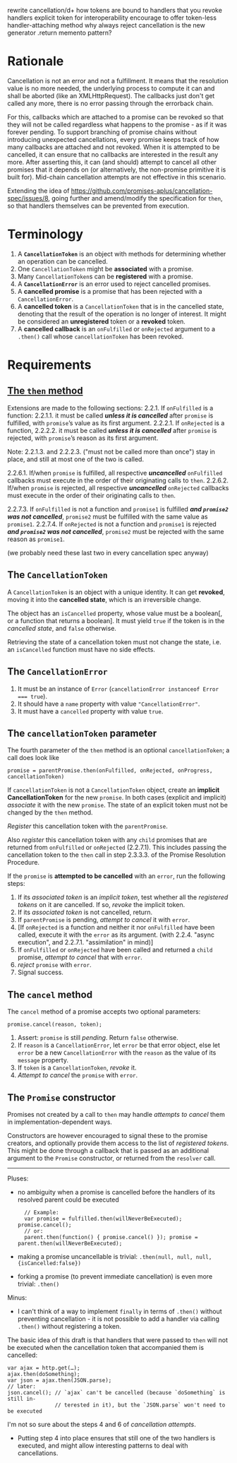 rewrite cancellation/d+ 
how tokens are bound to handlers
that you revoke handlers
explicit token for interoperability
encourage to offer token-less handler-attaching method
why always reject
cancellation is the new generator .return
memento pattern?
 
Rationale
=========
Cancellation is not an error and not a fulfillment. It means that the resolution value is no more needed, the underlying process to compute it can and shall be aborted (like an XMLHttpRequest). The callbacks just don't get called any more, there is no error passing through the errorback chain.

For this, callbacks which are attached to a promise can be revoked so that they will not be called regardless what happens to the promise - as if it was forever pending.
To support branching of promise chains without introducing unexpected cancellations, every promise keeps track of how many callbacks are attached and not revoked. When it is attempted to be cancelled, it can ensure that no callbacks are interested in the result any more. After asserting this, it can (and should) attempt to cancel all other promises that it depends on (or alternatively, the non-promise primitive it is built for). Mid-chain cancellation attempts are not effective in this scenario.

Extending the idea of https://github.com/promises-aplus/cancellation-spec/issues/8, going further and amend/modify the specification for `then`, so that handlers themselves can be prevented from execution.

Terminology
===========
1. A **`CancellationToken`** is an object with methods for determining whether an operation can be cancelled.
2. One `CancellationToken` might be **associated** with a promise.
2. Many `CancellationToken`s can be **registered** with a promise.
3. A **`CancellationError`**  is an error used to reject cancelled promises.
4. A **cancelled promise** is a promise that has been rejected with a `CancellationError`.
5. A **cancelled token** is a `CancellationToken` that is in the cancelled state, denoting that the result of the operation is no longer of interest. It might be considered an **unregistered** token or a **revoked** token.
6. A **cancelled callback** is an `onFulfilled` or `onRejected` argument to a `.then()` call whose `cancellationToken` has been revoked.

Requirements
============

[The `then` method](https://github.com/promises-aplus/promises-spec#the-then-method)
-----------------
Extensions are made to the following sections:
2.2.1. If `onFulfilled` is a function: 
2.2.1.1. it must be called ***unless it is cancelled*** after `promise` is fulfilled, with `promise`’s value as its first argument.
2.2.2.1. If `onRejected` is a function, 
2.2.2.2. it must be called ***unless it is cancelled*** after `promise` is rejected, with `promise`’s reason as its first argument.

Note: 2.2.1.3. and 2.2.2.3. ("must not be called more than once") stay in place, and still at most one of the two is called.

2.2.6.1. If/when `promise` is fulfilled, all respective ***uncancelled*** `onFulfilled` callbacks must execute in the order of their originating calls to `then`.
2.2.6.2. If/when `promise` is rejected, all respective ***uncancelled*** `onRejected` callbacks must execute in the order of their originating calls to `then`.

2.2.7.3. If `onFulfilled` is not a function and `promise1` is fulfilled ***and `promise2` was not cancelled***, `promise2` must be fulfilled with the same value as `promise1`.
2.2.7.4. If `onRejected` is not a function and `promise1` is rejected ***and `promise2` was not cancelled***, `promise2` must be rejected with the same reason as `promise1`.

(we probably need these last two in every cancellation spec anyway)

The `CancellationToken`
-----------------------
A `CancellationToken` is an object with a unique identity. It can get **revoked**, moving it into the **cancelled state**, which is an irreversible change.

The object has an `isCancelled` property, whose value must be a boolean[, or a function that returns a boolean]. It must yield `true` if the token is in the *cancelled state*, and `false` otherwise.

Retrieving the state of a cancellation token must not change the state, i.e. an `isCancelled` function must have no side effects.

The `CancellationError`
-----------------------
1. It must be an instance of `Error` (`cancellationError instanceof Error === true`).
2. It should have a `name` property with value `"CancellationError"`.
3. It must have a `cancelled` property with value `true`.

The `cancellationToken` parameter
---------------------------------
The fourth parameter of the `then` method is an optional `cancellationToken`; a call does look like

    promise = parentPromise.then(onFulfilled, onRejected, onProgress, cancellationToken)

If `cancellationToken` is not a `CancellationToken` object, create an **implicit CancellationToken** for the new `promise`. In both cases (explicit and implicit) *associate* it with the new `promise`. The state of an explicit token must not be changed by the `then` method.

*Register* this cancellation token with the `parentPromise`.

Also *register* this cancellation token with any `child` promises that are returned from `onFulfilled` or `onRejected` (2.2.7.1). This includes passing the cancellation token to the `then` call in step 2.3.3.3. of the Promise Resolution Procedure.

If the `promise` is **attempted to be cancelled** with an `error`, run the following steps:
1. If its *associated token* is an *implicit token*, test whether all the *registered tokens* on it are cancelled. If so, *revoke* the implicit token.
2. If its *associated token* is not cancelled, return.
3. If `parentPromise` is pending, *attempt to cancel* it with `error`.
4. [If `onRejected` is a function and neither it nor `onFulfilled` have been called, execute it with the `error` as its argument. (with 2.2.4. "async execution", and 2.2.7.1. "assimilation" in mind)]
5. If `onFulfilled` or `onRejected` have been called and returned a `child` promise, *attempt to cancel* that with `error`.
6. *reject* `promise` with `error`.
7. Signal success.

The `cancel` method
-------------------
The `cancel` method of a promise accepts two optional parameters:

    promise.cancel(reason, token);

1. Assert: `promise` is still *pending*. Return `false` otherwise.
2. If `reason` is a `CancellationError`, let `error` be that error object, else let `error` be a new `CancellationError` with the `reason` as the value of its `message` property.
3. If `token` is a `CancellationToken`, *revoke* it.
4. *Attempt to cancel* the `promise` with `error`.

The `Promise` constructor
-------------------------
Promises not created by a call to `then` may handle *attempts to cancel* them in implementation-dependent ways.

Constructors are however encouraged to signal these to the promise creators, and optionally provide them access to the list of *registered tokens*. This might be done through a callback that is passed as an additional argument to the `Promise` constructor, or returned from the `resolver` call.

----

Pluses:
* no ambiguity when a promise is cancelled before the handlers of its resolved parent could be executed

        // Example:
        var promise = fulfilled.then(willNeverBeExecuted); promise.cancel();
        // or:
        parent.then(function() { promise.cancel() }); promise = parent.then(willNeverBeExecuted);
* making a promise uncancellable is trivial: `.then(null, null, null, {isCancelled:false})`
* forking a promise (to prevent immediate cancellation) is even more trivial: `.then()`

Minus:
* I can't think of a way to implement `finally` in terms of `.then()` without preventing cancellation - it is not possible to add a handler via calling `.then()` without registering a token.

The basic idea of this draft is that handlers that were passed to `then` will not be executed when the cancellation token that accompanied them is cancelled:

    var ajax = http.get(…);
    ajax.then(doSomething);
    var json = ajax.then(JSON.parse);
    // later:
    json.cancel(); // `ajax` can't be cancelled (because `doSomething` is still in-
                   // terested in it), but the `JSON.parse` won't need to be executed

I'm not so sure about the steps 4 and 6 of *cancellation attempts*.
* Putting step 4 into place ensures that still one of the two handlers is executed, and might allow interesting patterns to deal with cancellations.
